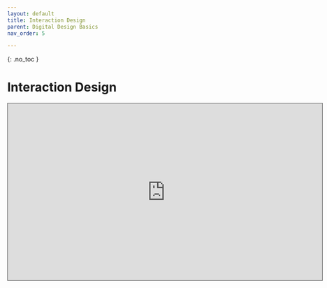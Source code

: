 ```yaml
---
layout: default
title: Interaction Design
parent: Digital Design Basics
nav_order: 5

---
```


{: .no_toc }

# Interaction Design

<iframe src="https://solent.cloud.panopto.eu/Panopto/Pages/Embed.aspx?id=083cc0b0-ffe4-47d7-aede-af64010b796e&autoplay=false&offerviewer=true&showtitle=true&showbrand=true&captions=true&interactivity=all" height="405" width="720" style="border: 1px solid #464646;" allowfullscreen allow="autoplay"></iframe>
